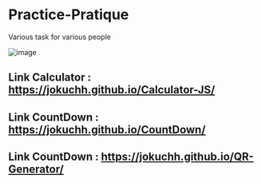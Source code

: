 # Practice-Pratique

Various task for various people

![image](https://user-images.githubusercontent.com/92337987/177013675-f3cea375-c75d-403d-b6d9-0ec684fe84dc.png)

## Link Calculator : https://jokuchh.github.io/Calculator-JS/
## Link CountDown : https://jokuchh.github.io/CountDown/
## Link CountDown : https://jokuchh.github.io/QR-Generator/

